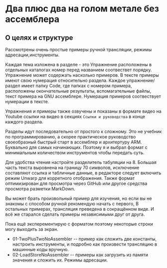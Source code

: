 ﻿# Два плюс два на голом метале без ассемблера

## О целях и структуре
Рассмотрены очень простые примеры ручной трансляции, режимы 
адресации,инструменты. 

Каждая тема изложена в разделе - это Упражнение расположены 
в отдельных каталогах номер перед названием соотвествет порядку. 
Упражнение может содержать насколько примеров. В тексте примеры 
имеют свою нумерация относительно раздела. Каждое упражнение/раздел
имеет папку Code, где папках с номером примера,
расположены окончательные результаты, вспомагательные файлы, 
текст примера на GNU ассемблере. Нумерация примеров соотвествует 
нумерации в тексте. 

Упражнения и примеры также озвучены и показаны в формате видео
на Youtube ссылки на видео в секциях `Cсылки и руководства`
в конце каждого раздела.

Разделы идут последовательно от простого к сложному. 
Это не учебник по программированию, а скорее практическое 
руководство своеобразный быстрый старт в ассемблер и архитертуру ARM.
Буквально для самых начинающих. Поэтому я и выбрал формат с 
минимальным количеством инструментов чтобы передать суть.

Для удобства чтения настройте разделитель табуляции на 8. 
Большая часть текста выровнена на границу 70 символов, 
исключение составляют ссылка и табличные данные, в редакторе следует 
включить режим Unwarp для корретного отображения.
Также формат оптимизирован для просмотра через GitHub или 
другое средства просмотра разметки MarkDown.

Вы может брать произвольный пример для изучения, 
но если вы не знакомы с способом ручной рекомендую начать с первого,
В остальных примерах, трансляция преведена в сокращённом виде.
И всё же старался сделать примеры независимыми друг от друга.

Пока ещё эксперементирую с форматом поэтому некоторые строки могу 
выходить за экран.

* 01-TwoPlusTwoNoAssembler -- пример как сложить две константы, 
настроить инструменты, и подробно как произвести трансляцию в 
машинные коды вручную.
* 02-LoadStoreNoAssembler --  примеры как загрузить из памяти значения
и сложить их. Режимы адресации.

